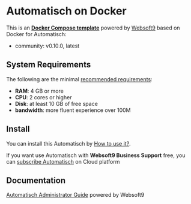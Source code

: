 # Automatisch on Docker  

This is an **[Docker Compose template](https://github.com/Websoft9/docker-library)** powered by [Websoft9](https://www.websoft9.com) based on Docker for Automatisch:


 - community:  v0.10.0, latest


## System Requirements

The following are the minimal [recommended requirements](https://automatisch.io):

* **RAM**: 4 GB or more
* **CPU**: 2 cores or higher
* **Disk**: at least 10 GB of free space
* **bandwidth**: more fluent experience over 100M  

## Install

You can install this Automatisch by [How to use it?](https://github.com/Websoft9/docker-library#how-to-use-it).   

If you want use Automatisch with **Websoft9 Business Support** free, you can [subscribe Automatisch](https://www.websoft9.com/apps) on Cloud platform

## Documentation

[Automatisch Administrator Guide](https://support.websoft9.com/docs/automatisch) powered by Websoft9